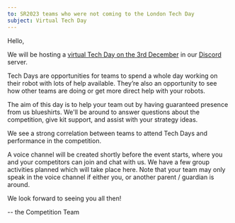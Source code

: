 ```yaml
---
to: SR2023 teams who were not coming to the London Tech Day
subject: Virtual Tech Day
---
```


Hello,

We will be hosting a [virtual Tech Day on the 3rd December][virtual-tech-day] in
our [Discord](https://studentrobotics.org/docs/team_admin/discord) server.

Tech Days are opportunities for teams to spend a whole day working on their
robot with lots of help available. They’re also an opportunity to see how other
teams are doing or get more direct help with your robots.

The aim of this day is to help your team out by having guaranteed presence from
us blueshirts. We'll be around to answer questions about the competition, give
kit support, and assist with your strategy ideas.

We see a strong correlation between teams to attend Tech Days and performance in
the competition.

A voice channel will be created shortly before the event starts, where you and
your competitors can join and chat with us. We have a few group activities
planned which will take place here. Note that your team may only speak in the
voice channel if either you, or another parent / guardian is around.

We look forward to seeing you all then!

-- the Competition Team

[virtual-tech-day]: https://studentrobotics.org/events/sr2023/virtual-tech-day-december
